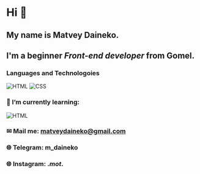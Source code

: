 # Hi 👋
## My name is __Matvey Daineko__.
## I'm a beginner *Front-end developer* from Gomel.
### Languages and Technologoies
![HTML](https://img.shields.io/badge/-HTML-090909?style=for-the-badge&logo=html5)
![CSS](https://img.shields.io/badge/-CSS-090909?style=for-the-badge&logo=css3)
### 🌱 I’m currently learning:
![HTML](https://img.shields.io/badge/-JS-090909?style=for-the-badge&logo=javascript)
### ✉ Mail me: matveydaineko@gmail.com
### 🌐 Telegram: m_daineko
### 🌐 Instagram: __._mot_.__

<!--
**MDaineko/MDaineko** is a ✨ _special_ ✨ repository because its `README.md` (this file) appears on your GitHub profile.

Here are some ideas to get you started:

- 🔭 I’m currently working on ...
- 🌱 I’m currently learning ...
- 👯 I’m looking to collaborate on ...
- 🤔 I’m looking for help with ...
- 💬 Ask me about ...
- 📫 How to reach me: ...
- 😄 Pronouns: ...
- ⚡ Fun fact: ...
-->
